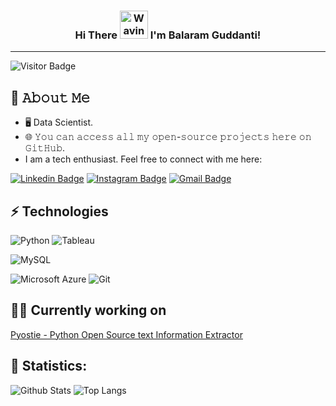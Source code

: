 <h3 align="center">
    Hi There
    <img src="https://raw.githubusercontent.com/nixin72/nixin72/master/wave.gif"
         alt="Waving hand animated gif"
         height="45"
         width="45" />
    I'm Balaram Guddanti!
</h3>


---

![Visitor Badge](https://visitor-badge.laobi.icu/badge?page_id=BalaramGuddanti-AI.BalaramGuddanti-AI)


## :book: 𝙰𝚋𝚘𝚞𝚝 𝙼𝚎
- 🖥 Data Scientist.
- 🌐 𝚈𝚘𝚞 𝚌𝚊𝚗 𝚊𝚌𝚌𝚎𝚜𝚜 𝚊𝚕𝚕 𝚖𝚢 𝚘𝚙𝚎𝚗-𝚜𝚘𝚞𝚛𝚌𝚎 𝚙𝚛𝚘𝚓𝚎𝚌𝚝𝚜 𝚑𝚎𝚛𝚎 𝚘𝚗 𝙶𝚒𝚝𝙷𝚞𝚋.
- I am a tech enthusiast. Feel free to connect with me here:

[![Linkedin Badge](https://img.shields.io/badge/-BalaramGuddanti-blue?style=flat-square&logo=Linkedin&logoColor=white&link=https://www.linkedin.com/in/balaram-guddanti/)](https://www.linkedin.com/in/pnbbanirudh/)
[![Instagram Badge](https://img.shields.io/badge/-BalaramGuddanti-purple?style=flat-square&logo=instagram&logoColor=white&link=https://instagram.com/lucid_dreamer_6/)](https://www.instagram.com/lucid_dreamer_6/)
[![Gmail Badge](https://img.shields.io/badge/-balaram.guddanti6@gmail.com-c14438?style=flat-square&logo=Gmail&logoColor=white&link=mailto:balaram.guddanti6@gmail.com)](mailto:balaram.guddanti6@gmail.com)

## ⚡ Technologies
![Python](https://img.shields.io/badge/-Python-black?style=flat-square&logo=Python)
![Tableau](https://img.shields.io/badge/-Tableau-black?style=flat-square&logo=Tableau)

![MySQL](https://img.shields.io/badge/-MySQL-black?style=flat-square&logo=mysql)

![Microsoft Azure](https://img.shields.io/badge/Microsoft%20Azure-232F7E?style=flat-square&logo=microsoft-azure)
![Git](https://img.shields.io/badge/-Git-black?style=flat-square&logo=git)

<h2> 👨‍💼 Currently working on </h2>

[Pyostie - Python Open Source text Information Extractor](https://github.com/anirudhpnbb/Pyostie)

<h2> 🔢 Statistics: </h2>

![Github Stats](https://github-readme-stats.vercel.app/api?username=BalaramGuddanti-AI&count_private=true&show_icons=true&include_all_commits=true)
![Top Langs](https://github-readme-stats.vercel.app/api/top-langs/?username=BalaramGuddanti-AI&hide=TeX&layout=compact)
